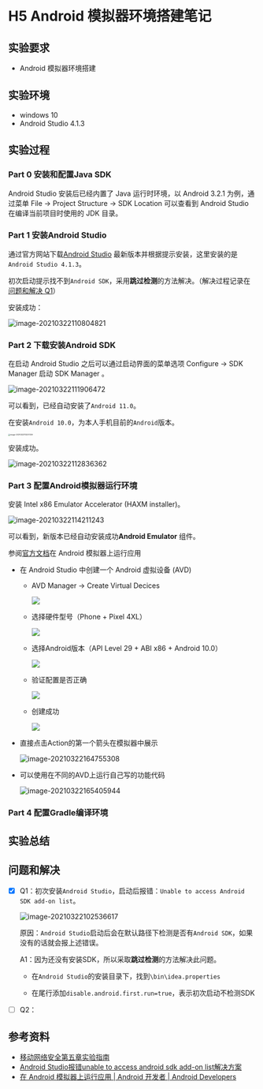 # H5 Android 模拟器环境搭建笔记

## 实验要求

* Android 模拟器环境搭建

## 实验环境

* windows 10 
* Android Studio 4.1.3

## 实验过程

### Part 0 安装和配置Java SDK

Android Studio 安装后已经内置了 Java 运行时环境，以 Android 3.2.1 为例，通过菜单 File -> Project Structure -> SDK Location 可以查看到 Android Studio 在编译当前项目时使用的 JDK 目录。



### Part 1 安装Android Studio

通过官方网站下载[Android Studio](https://developer.android.com/studio/) 最新版本并根据提示安装，这里安装的是`Android Studio 4.1.3`。

初次启动提示找不到`Android SDK`，采用**跳过检测**的方法解决。（解决过程记录在[问题和解决 Q1](#jump1)）

安装成功：

![image-20210322110804821](C:\Users\mengli\AppData\Roaming\Typora\typora-user-images\image-20210322110804821.png)



### Part 2 下载安装Android SDK

在启动 Android Studio 之后可以通过启动界面的菜单选项 Configure -> SDK Manager 启动 SDK Manager 。

![image-20210322111906472](C:\Users\mengli\AppData\Roaming\Typora\typora-user-images\image-20210322111906472.png)

可以看到，已经自动安装了`Android 11.0`。

在安装`Android 10.0`，为本人手机目前的`Android`版本。

<img src="C:\Users\mengli\AppData\Roaming\Typora\typora-user-images\image-20210322113237259.png" alt="image-20210322113237259" style="zoom: 25%;" />

安装成功。

![image-20210322112836362](C:\Users\mengli\AppData\Roaming\Typora\typora-user-images\image-20210322112836362.png)



### Part 3 配置Android模拟器运行环境

安装 Intel x86 Emulator Accelerator (HAXM installer)。

![image-20210322114211243](C:\Users\mengli\AppData\Roaming\Typora\typora-user-images\image-20210322114211243.png)

可以看到，新版本已经自动安装成功**Android Emulator** 组件。

参阅[官方文档](https://developer.android.com/studio/run/emulator)在 Android 模拟器上运行应用

* 在 Android Studio 中创建一个 Android 虚拟设备 (AVD)

  * AVD Manager -> Create Virtual Decices

    ![](C:\Users\mengli\AppData\Roaming\Typora\typora-user-images\image-20210322162138722.png)

  * 选择硬件型号（Phone + Pixel 4XL）

    ![](C:\Users\mengli\AppData\Roaming\Typora\typora-user-images\image-20210322162319905.png)

  * 选择Android版本（API Level 29 + ABI x86 + Android 10.0）

    ![](C:\Users\mengli\AppData\Roaming\Typora\typora-user-images\image-20210322162909444.png)

  * 验证配置是否正确

    ![](C:\Users\mengli\AppData\Roaming\Typora\typora-user-images\image-20210322163319850.png)

  * 创建成功

    ![](C:\Users\mengli\AppData\Roaming\Typora\typora-user-images\image-20210322163347571.png)

* 直接点击Action的第一个箭头在模拟器中展示

  ![image-20210322164755308](C:\Users\mengli\AppData\Roaming\Typora\typora-user-images\image-20210322164755308.png)

* 可以使用在不同的AVD上运行自己写的功能代码

  ![image-20210322165405944](C:\Users\mengli\AppData\Roaming\Typora\typora-user-images\image-20210322165405944.png)

### Part 4 配置Gradle编译环境



## 实验总结

## 问题和解决

- [x] <span id= "jump1">Q1</span>：初次安装`Android Studio`，启动后报错：`Unable to access Android SDK add-on list`。

  ![image-20210322102536617](C:\Users\mengli\AppData\Roaming\Typora\typora-user-images\image-20210322102536617.png)

  原因：`Android Studio`启动后会在默认路径下检测是否有`Android SDK`，如果没有的话就会报上述错误。

  A1：因为还没有安装SDK，所以采取**跳过检测**的方法解决此问题。

  * 在`Android Studio`的安装目录下，找到`\bin\idea.properties`

  * 在尾行添加`disable.android.first.run=true`，表示初次启动不检测SDK

- [ ] Q2：

## 参考资料

* [移动网络安全第五章实验指南](https://c4pr1c3.github.io/cuc-mis/chap0x05/exp.html)
* [Android Studio报错unable to access android sdk add-on list解决方案](https://blog.csdn.net/u010358168/article/details/81535307)
* [在 Android 模拟器上运行应用  |  Android 开发者  |  Android Developers](https://developer.android.com/studio/run/emulator)


